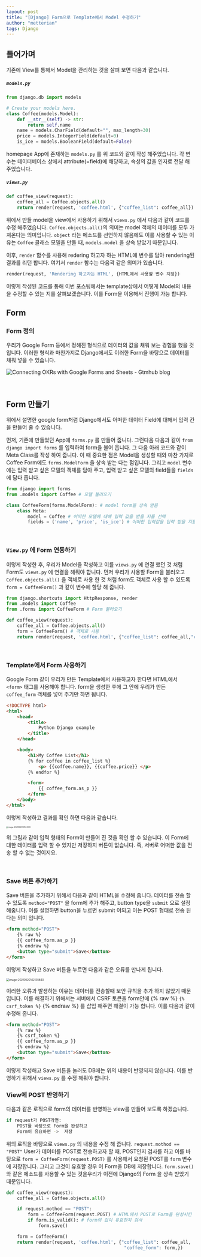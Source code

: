 ```yaml
---
layout: post
title: "[Django] Form으로 Template에서 Model 수정하기"
author: "metterian"
tags: Django
---
```

## 들어가며

기존에 View를 통해서 Model을 관리하는 것을 살펴 보면 다음과 같습니다.

##### `models.py`

```python
from django.db import models

# Create your models here.
class Coffee(models.Model):
    def __str__(self) -> str:
        return self.name
    name = models.CharField(default="", max_length=30)
    price = models.IntegerField(default=0)
    is_ice = models.BooleanField(default=False)
```

homepage App에 존재하는 `models.py` 를 위 코드와 같이 작성 해주었습니다. 각 변수는 데이터베이스 상에서 attribute(=field)에 해당하고, 속성의 값을 인자로 전달 해 주었습니다.

##### `views.py`

```python
def coffee_view(request):
    coffee_all = Coffee.objects.all()
    return render(request, 'coffee.html', {"coffee_list": coffee_all})
```

위에서 만들 model을 view에서 사용하기 위해서 `views.py` 에서 다음과 같이 코드를 수정 해주었습니다. `Coffee.objects.all()`의 의미는 model 객체의 데이터를 모두 가져온다는 의미입니다. `object` 라는 메소드를 선언하지 않음에도 이를 사용할 수 있는 이유는 `Coffee` 클래스 모델을 만들 때, `models.model` 을 상속 받았기 때문입니다.

이후, `render` 함수를 사용해 redering 하고자 하는 HTML에 변수를 담아 rendering된 결과를 리턴 합니다. 여기서 `render` 함수는 다음곽 같은 의미가 있습니다.

```python
render(request, 'Rendering 하고자는 HTML', {HTML에서 사용할 변수 지정})
```



이렇게 작성된 코드를 통해 이번 포스팅에서는 template상에서 어떻게 Model의 내용을 수정할 수 있는 지를 살펴보겠습니다. 이를 Form을 이용해서 진행이 가능 합니다.



## Form

### Form 정의

우리가  Google Form 등에서 정해진 형식으로 데이터의 값을 채워 보는 경험을 했을 것 입니다. 이러한 형식과 마찬가지로 Django에서도 이러한 Form을 바탕으로 데이터를 채워 넣을 수 있습니다.

![Connecting OKRs with Google Forms and Sheets - Gtmhub blog](https://tva1.sinaimg.cn/large/008i3skNgy1gqosvt89r6j31290u0dhk.jpg)

<br>

## Form 만들기

위에서 설명한 google form처럼 Django에서도 어떠한 데이터 Field에 대해서 입력 칸을 만들어 줄 수 있습니다.

먼저, 기존에 만들었던 App에 `forms.py` 를  만들어 줍니다. 그런다음 다음과 같이 `from django import forms` 를 입력하여 form을 불어 옵니다. 그 다음 아래 코드와 같이 Meta Class를 작성 하여 줍니다. 이 때 중요한 점은 Model을 생성할 때와 마찬 가지로 Coffee Form에도 `forms.ModelForm` 을 상속 받는 다는 점입니다. 그리고 `model` 변수에는 입력 받고 싶은 모델의 객체를 담아 주고, 입력 받고 싶은 모델의 field들을 `fields` 에 담다 줍니다.

```python
from django import forms
from .models import Coffee # 모델 불러오기

class CoffeeForm(forms.ModelForm): # model form을 상속 받음
    class Meta:
        model = Coffee # 어떠한 모델에 대해 입력 값을 받을 지를 선택
        fields = ('name', 'price', 'is_ice') # 어떠한 입력값을 입력 받을 지를 선택
```



<br>

### `View.py` 에 Form 연동하기

이렇게 작성한 후, 우리가 Model을 작성하고 이를 `views.py` 에 연결 했던 것 처럼 Form도 `views.py` 에 연결을 해줘야 합니다. 먼저 우리가 사용할 Form을 불러오고 `Coffee.objects.all()` 을 객체로 사용 한 것 처럼 form도 객체로 사용 할 수 있도록 `form = CoffeeForm()` 과 같이 변수에 할당 해 줍니다.

```python
from django.shortcuts import HttpResponse, render
from .models import Coffee
from .forms import CoffeeForm # Form 불러오기

def coffee_view(request):
    coffee_all = Coffee.objects.all()
    form = CoffeeForm() # 객체로 사용
    return render(request, 'coffee.html', {"coffee_list": coffee_all,"coffee_form": form,}) # rendering에 form 변수 추가
```

<br>

### Template에서 Form 사용하기

Google Form 같이 우리가 만든 Template에서 사용하고자 한다면 HTML에서 `<form>` 태그를 사용해야 합니다. form을  생성한 후에 그 안에 우리가 만든 `coffee_form` 객체를 넣어 주기만 하면 됩니다.

```html
<!DOCTYPE html>
<html>
    <head>
        <title>
            Python Django example
        </title>
    </head>

    <body>
        <h1>My Coffee List</h1>
        {% for coffee in coffee_list %}
            <p> {{coffee.name}}, {{coffee.price}} </p>
        {% endfor %}

        <form>
            {{ coffee_form.as_p }}
        </form>
    </body>
</html>
```

이렇게 작성하고 결과를 확인 하면  다음과 같습니다.

<img src="https://tva1.sinaimg.cn/large/008i3skNgy1gqothjfjkoj30dm0hwt9l.jpg" alt="image-20210520141504120" style="zoom:33%;" />

위 그림과 같이 입력 형태의 Form이 만들어 진 것을 확인 할 수 있습니다. 이 Form에 대한 데이터를 입력 할 수 있지만 저장하지 버튼이 없습니다. 즉, 서버로 어떠한 값을 전송 할 수 없는 것이지요.

<br>

### Save 버튼 추가하기

Save 버튼을 추가하기 위해서 다음과 같이 HTML을 수정해 줍니다. 데이터를 전송 할 수 있도록 `method="POST"` 을 form에 추가 해주고, button type을 `submit` 으로 설정 해줍니다. 이를 설명하면 button을 누르면 submit 이되고 이는 POST 형태로 전송 된다는 의미 입니다.

```html
<form method="POST">
    {% raw %}
    {{ coffee_form.as_p }}
    {% endraw %}
    <button type="submit">Save</button>
</form>
```

이렇게 작성하고 Save 버튼을 누르면 다음과 같은 오류를 만나게 됩니다.

<img src="https://tva1.sinaimg.cn/large/008i3skNgy1gqotocfu2mj30he05074m.jpg" alt="image-20210520142135640" style="zoom:50%;" />

이러한 오류과 발생하는 이유는 데이터를 전송할때 보안 규칙을 추가 하지 않았기 때문입니다. 이를 해결하기 위해서는 서버에서 CSRF 토큰을 form안에 {% raw %} `{% csrf_token %}` {% endraw %} 를 삽입 해주면 해결이 가능 합니다. 이를 다음과 같이 수정해 줍니다.

```html
<form method="POST">
    {% raw %}
    {% csrf_token %}
    {{ coffee_form.as_p }}
    {% endraw %}
    <button type="submit">Save</button>
</form>
```

이렇게 작성해고 Save 버튼을 눌러도 DB에는 위의 내용이 반영되지 않습니다. 이를 반영하기 위해서 `views.py` 를 수정 해줘야 합니다.



### View에 POST 반영하기

다음과 같은 로직으로 form의 데이터를 반영하는 view를 만들어 보도록 하겠습니다.

```bash
if request가 POST라면:
	POST를 바탕으로 Form을 완성하고
	Form이 유요하면 ->  저장
```

위의 로직을 바탕으로 `views.py` 의 내용을 수정 해 줍니다. `request.mothod == "POST"` User가  데이터를 POST로 전송하고자 할 때, POST인지 검사를 하고 이를 바탕으로 `form = CoffeeForm(request.POST)` 를 사용해서 요청된 POST를 `form` 변수에 저장합니다. 그리고 그것이 유효할 경우 이 Form을  DB에 저장합니다. `form.save()` 와 같은 메소드를 사용할 수 있는 것을우리가 이전에 Django의 Form 을 상속 받았기 때문입니다.

```python
def coffee_view(request):
    coffee_all = Coffee.objects.all()

    if request.mothod == "POST":
        form = CoffeeForm(request.POST) # HTML에서 POST로 Form을 완성시킨 것을 form 변수라고 지정
        if form.is_valid(): # form의 값이 유효한지 검사
            form.save()

    form = CoffeeForm()
    return render(request, 'coffee.html', {"coffee_list": coffee_all,
                                            "coffee_form": form,})
```

